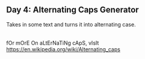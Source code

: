 ## Day 4: Alternating Caps Generator
Takes in some text and turns it into alternating case. 
######
fOr mOrE On aLtErNaTiNg cApS, vIsIt https://en.wikipedia.org/wiki/Alternating_caps 
